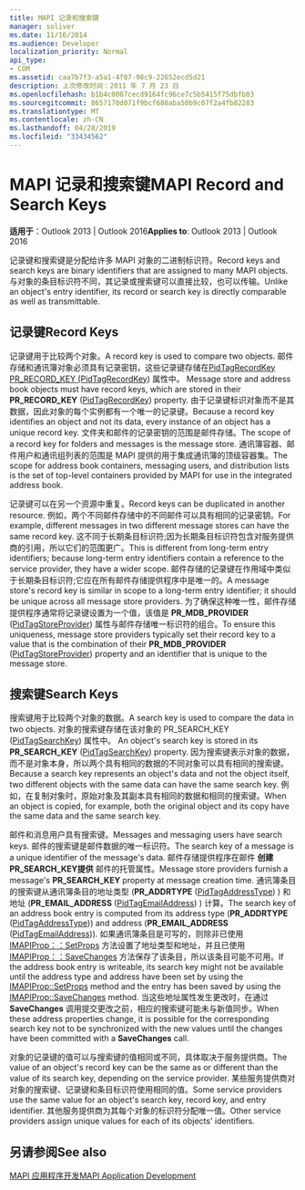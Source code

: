 ```yaml
---
title: MAPI 记录和搜索键
manager: soliver
ms.date: 11/16/2014
ms.audience: Developer
localization_priority: Normal
api_type:
- COM
ms.assetid: caa7b7f3-a5a1-4f07-98c9-22652ecd5d21
description: 上次修改时间：2011 年 7 月 23 日
ms.openlocfilehash: b1b4c0087cecd9164fc96ce7c5b5415f75dbfb03
ms.sourcegitcommit: 8657170d071f9bcf680aba50b9c07f2a4fb82283
ms.translationtype: MT
ms.contentlocale: zh-CN
ms.lasthandoff: 04/28/2019
ms.locfileid: "33434562"
---
```

# <a name="mapi-record-and-search-keys"></a><span data-ttu-id="31967-103">MAPI 记录和搜索键</span><span class="sxs-lookup"><span data-stu-id="31967-103">MAPI Record and Search Keys</span></span>

  
  
<span data-ttu-id="31967-104">**适用于**：Outlook 2013 | Outlook 2016</span><span class="sxs-lookup"><span data-stu-id="31967-104">**Applies to**: Outlook 2013 | Outlook 2016</span></span> 
  
<span data-ttu-id="31967-105">记录键和搜索键是分配给许多 MAPI 对象的二进制标识符。</span><span class="sxs-lookup"><span data-stu-id="31967-105">Record keys and search keys are binary identifiers that are assigned to many MAPI objects.</span></span> <span data-ttu-id="31967-106">与对象的条目标识符不同，其记录或搜索键可以直接比较，也可以传输。</span><span class="sxs-lookup"><span data-stu-id="31967-106">Unlike an object's entry identifier, its record or search key is directly comparable as well as transmittable.</span></span> 
  
## <a name="record-keys"></a><span data-ttu-id="31967-107">记录键</span><span class="sxs-lookup"><span data-stu-id="31967-107">Record Keys</span></span>

<span data-ttu-id="31967-108">记录键用于比较两个对象。</span><span class="sxs-lookup"><span data-stu-id="31967-108">A record key is used to compare two objects.</span></span> <span data-ttu-id="31967-109">邮件存储和通讯簿对象必须具有记录密钥，这些记录键存储在[PidTagRecordKey PR_RECORD_KEY (PidTagRecordKey](pidtagrecordkey-canonical-property.md)) 属性中。 </span><span class="sxs-lookup"><span data-stu-id="31967-109">Message store and address book objects must have record keys, which are stored in their **PR_RECORD_KEY** ([PidTagRecordKey](pidtagrecordkey-canonical-property.md)) property.</span></span> <span data-ttu-id="31967-110">由于记录键标识对象而不是其数据，因此对象的每个实例都有一个唯一的记录键。</span><span class="sxs-lookup"><span data-stu-id="31967-110">Because a record key identifies an object and not its data, every instance of an object has a unique record key.</span></span> <span data-ttu-id="31967-111">文件夹和邮件的记录密钥的范围是邮件存储。</span><span class="sxs-lookup"><span data-stu-id="31967-111">The scope of a record key for folders and messages is the message store.</span></span> <span data-ttu-id="31967-112">通讯簿容器、邮件用户和通讯组列表的范围是 MAPI 提供的用于集成通讯簿的顶级容器集。</span><span class="sxs-lookup"><span data-stu-id="31967-112">The scope for address book containers, messaging users, and distribution lists is the set of top-level containers provided by MAPI for use in the integrated address book.</span></span>
  
<span data-ttu-id="31967-113">记录键可以在另一个资源中重复。</span><span class="sxs-lookup"><span data-stu-id="31967-113">Record keys can be duplicated in another resource.</span></span> <span data-ttu-id="31967-114">例如，两个不同邮件存储中的不同邮件可以具有相同的记录密钥。</span><span class="sxs-lookup"><span data-stu-id="31967-114">For example, different messages in two different message stores can have the same record key.</span></span> <span data-ttu-id="31967-115">这不同于长期条目标识符;因为长期条目标识符包含对服务提供商的引用，所以它们的范围更广。</span><span class="sxs-lookup"><span data-stu-id="31967-115">This is different from long-term entry identifiers; because long-term entry identifiers contain a reference to the service provider, they have a wider scope.</span></span> <span data-ttu-id="31967-116">邮件存储的记录键在作用域中类似于长期条目标识符;它应在所有邮件存储提供程序中是唯一的。</span><span class="sxs-lookup"><span data-stu-id="31967-116">A message store's record key is similar in scope to a long-term entry identifier; it should be unique across all message store providers.</span></span> <span data-ttu-id="31967-117">为了确保这种唯一性，邮件存储提供程序通常将记录键设置为一个值，该值是 **PR_MDB_PROVIDER** ([PidTagStoreProvider](pidtagstoreprovider-canonical-property.md)) 属性与邮件存储唯一标识符的组合。</span><span class="sxs-lookup"><span data-stu-id="31967-117">To ensure this uniqueness, message store providers typically set their record key to a value that is the combination of their **PR_MDB_PROVIDER** ([PidTagStoreProvider](pidtagstoreprovider-canonical-property.md)) property and an identifier that is unique to the message store.</span></span>
  
## <a name="search-keys"></a><span data-ttu-id="31967-118">搜索键</span><span class="sxs-lookup"><span data-stu-id="31967-118">Search Keys</span></span>

<span data-ttu-id="31967-119">搜索键用于比较两个对象的数据。</span><span class="sxs-lookup"><span data-stu-id="31967-119">A search key is used to compare the data in two objects.</span></span> <span data-ttu-id="31967-120">对象的搜索键存储在该对象的 PR_SEARCH_KEY ([PidTagSearchKey](pidtagsearchkey-canonical-property.md)) 属性中。 </span><span class="sxs-lookup"><span data-stu-id="31967-120">An object's search key is stored in its **PR_SEARCH_KEY** ([PidTagSearchKey](pidtagsearchkey-canonical-property.md)) property.</span></span> <span data-ttu-id="31967-121">因为搜索键表示对象的数据，而不是对象本身，所以两个具有相同的数据的不同对象可以具有相同的搜索键。</span><span class="sxs-lookup"><span data-stu-id="31967-121">Because a search key represents an object's data and not the object itself, two different objects with the same data can have the same search key.</span></span> <span data-ttu-id="31967-122">例如，在复制对象时，原始对象及其副本具有相同的数据和相同的搜索键。</span><span class="sxs-lookup"><span data-stu-id="31967-122">When an object is copied, for example, both the original object and its copy have the same data and the same search key.</span></span>
  
<span data-ttu-id="31967-123">邮件和消息用户具有搜索键。</span><span class="sxs-lookup"><span data-stu-id="31967-123">Messages and messaging users have search keys.</span></span> <span data-ttu-id="31967-124">邮件的搜索键是邮件数据的唯一标识符。</span><span class="sxs-lookup"><span data-stu-id="31967-124">The search key of a message is a unique identifier of the message's data.</span></span> <span data-ttu-id="31967-125">邮件存储提供程序在邮件 **创建PR_SEARCH_KEY提供** 邮件的托管属性。</span><span class="sxs-lookup"><span data-stu-id="31967-125">Message store providers furnish a message's **PR_SEARCH_KEY** property at message creation time.</span></span> <span data-ttu-id="31967-126">通讯簿条目的搜索键从通讯簿条目的地址类型 (**PR_ADDRTYPE** ([PidTagAddressType](pidtagaddresstype-canonical-property.md)) ) 和地址 (**PR_EMAIL_ADDRESS** ([PidTagEmailAddress](pidtagemailaddress-canonical-property.md)) ) 计算。</span><span class="sxs-lookup"><span data-stu-id="31967-126">The search key of an address book entry is computed from its address type (**PR_ADDRTYPE** ([PidTagAddressType](pidtagaddresstype-canonical-property.md))) and address (**PR_EMAIL_ADDRESS** ([PidTagEmailAddress](pidtagemailaddress-canonical-property.md))).</span></span> <span data-ttu-id="31967-127">如果通讯簿条目是可写的，则除非已使用 [IMAPIProp：：SetProps](imapiprop-setprops.md) 方法设置了地址类型和地址，并且已使用 [IMAPIProp：：SaveChanges](imapiprop-savechanges.md) 方法保存了该条目，所以该条目可能不可用。</span><span class="sxs-lookup"><span data-stu-id="31967-127">If the address book entry is writeable, its search key might not be available until the address type and address have been set by using the [IMAPIProp::SetProps](imapiprop-setprops.md) method and the entry has been saved by using the [IMAPIProp::SaveChanges](imapiprop-savechanges.md) method.</span></span> <span data-ttu-id="31967-128">当这些地址属性发生更改时，在通过 **SaveChanges** 调用提交更改之前，相应的搜索键可能未与新值同步。</span><span class="sxs-lookup"><span data-stu-id="31967-128">When these address properties change, it is possible for the corresponding search key not to be synchronized with the new values until the changes have been committed with a **SaveChanges** call.</span></span> 
  
<span data-ttu-id="31967-129">对象的记录键的值可以与搜索键的值相同或不同，具体取决于服务提供商。</span><span class="sxs-lookup"><span data-stu-id="31967-129">The value of an object's record key can be the same as or different than the value of its search key, depending on the service provider.</span></span> <span data-ttu-id="31967-130">某些服务提供商对对象的搜索键、记录键和条目标识符使用相同的值。</span><span class="sxs-lookup"><span data-stu-id="31967-130">Some service providers use the same value for an object's search key, record key, and entry identifier.</span></span> <span data-ttu-id="31967-131">其他服务提供商为其每个对象的标识符分配唯一值。</span><span class="sxs-lookup"><span data-stu-id="31967-131">Other service providers assign unique values for each of its objects' identifiers.</span></span> 
  
## <a name="see-also"></a><span data-ttu-id="31967-132">另请参阅</span><span class="sxs-lookup"><span data-stu-id="31967-132">See also</span></span>



[<span data-ttu-id="31967-133">MAPI 应用程序开发</span><span class="sxs-lookup"><span data-stu-id="31967-133">MAPI Application Development</span></span>](mapi-application-development.md)

